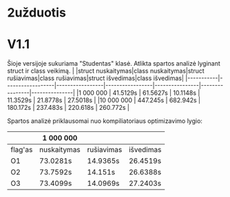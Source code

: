# 2užduotis
# V1.1
Šioje versijoje sukuriama "Studentas" klasė.
Atlikta spartos analizė lyginant struct ir class veikimą.
|           |struct nuskaitymas|class nuskaitymas|struct rušiavimas|class rušiavimas|struct išvedimas|class išvedimas|
|-----------|------------------|-----------------|-----------------|----------------|----------------|---------------|
|1 000 000  | 41.5129s         | 61.5627s        |  10.1148s       |  11.3529s      |   21.8778s     |  27.5018s     |
|10 000 000 | 447.245s         | 682.942s        |  180.172s       |  237.483s      |   220.618s     |  260.772s     |

Spartos analizė priklausomai nuo kompiliatoriaus optimizavimo lygio:

|           | 1 000 000 |          |         |
|-----------|-----------|----------|---------|
|flag'as    |nuskaitymas|rušiavimas|išvedimas|
|O1         |73.0281s   |14.9365s  |26.4519s |
|O2         |73.7592s   |14.151s   |26.6388s |
|O3         |73.4099s   |14.0969s  |27.2403s |
